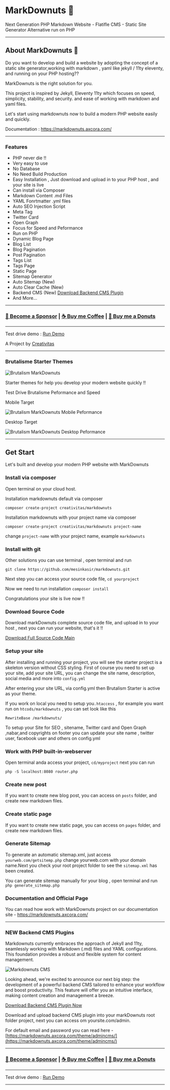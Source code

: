 # MarkDownuts 🍩

Next Generation PHP Markdown Website - Flatifle CMS - Static Site Generator Alternative run on PHP

----

## About MarkDownuts 🍩

Do you want to develop and build a website by adopting the concept of a static site generator,working with markdown , yaml like jekyll / 11ty eleventy, and running on your PHP hosting??

MarkDownuts is the right solution for you.

This project is inspired by Jekyll, Eleventy 11ty which focuses on speed, simplicity, stability, and security. and ease of working with markdown and yaml files.

Let's start using markdownuts now to build a modern PHP website easily and quickly.

Documentation : https://markdownuts.axcora.com/

----

### Features

+ PHP never die !!
+ Very easy to use
+ No Database
+ No Need Build Production
+ Easy Installation , Just download and upload in to your PHP host , and your site is live
+ Can install via Composer
+ Markdown Content .md Files
+ YAML Fonrtmatter .yml files
+ Auto SEO Injection Script
+ Meta Tag
+ Twitter Card
+ Open Graph
+ Focus for Speed and Peformance
+ Run on PHP
+ Dynamic Blog Page
+ Blog List
+ Blog Pagination
+ Post Pagination
+ Tags List
+ Tags Page
+ Static Page
+ Sitemap Generator
+ Auto Sitemap (New)
+ Auto Clear Cache (New)
+ Backend CMS (New) [Download Backend CMS Plugin](https://markdownuts.axcora.com/theme/admincms/)
+ And More...


----

### [🚀 Become a Sponsor](https://github.com/sponsors/mesinkasir) | [☕ Buy me Coffee](https://www.paypal.com/cgi-bin/webscr?cmd=_s-xclick&hosted_button_id=JVZVXBC4N9DAN) |  [🍩 Buy me a Donuts](https://creativitaz.gumroad.com/coffee)

----

Test drive demo : [Run Demo](https://axcora.my.id/markdown/v2/demo/)

A Project by [Creativitas](https://creativitas.dev/)

----

### Brutalisme Starter Themes

![Brutalism MarkDownuts](markdownuts-brutalisme.webp)

Starter themes for help you develop your modern website quickly !!

Test Drive Brutalisme Peformance and Speed

Mobile Target

![Brutalism MarkDownuts Mobile Peformance](mobile.webp)

Desktop Target

![Brutalism MarkDownuts Desktop Peformance](desktop.webp)

----

## Get Start

Let's built and develop your modern PHP website with MarkDownuts

### Install via composer

Open terminal on your cloud host.

Installation markdownuts default via composer

`composer create-project creativitas/markdownuts`

Installation markdownuts with your project name via composer

`composer create-project creativitas/markdownuts project-name`

change `project-name` with your project name, example `markdownuts`

### Install with git

Other solutions you can use terminal , open terminal and run 

`git clone https://github.com/mesinkasir/markdownuts.git`

Next step you can access your source code file, `cd yourproject`

Now we need to run installation `composer install`

Congratulations your site is live now !!

### Download Source Code

Download markDownuts complete source code file, and upload in to your host , next you can run your website, that's it !!

[Download Full Source Code Main](https://creativitaz.gumroad.com/l/markdownuts-starter)

### Setup your site

After installing and running your project, you will see the starter project is a skeleton version without CSS styling. First of course you need to set up your site, add your site URL, you can change the site name, description, social media and more into `config.yml`

After entering your site URL, via config.yml then Brutalism Starter is active as your theme.

If you work on local you need to setup you`.htaccess` , for example you want run on `htcods/markdownuts` , you can set look like this 

```
RewriteBase /markdownuts/
```

To setup your Site for SEO , sitename, Twitter card and Open Graph ,nabar,and copyrights on footer you can update your site name , twitter user, facebook user and others on config.yml

### Work with PHP built-in-webserver

Open terminal anda access your project, `cd/myproject` next you can run

```
php -S localhost:8080 router.php

```

### Create new post

If you want to create new blog post, you can access on `posts` folder, and create new markdown files.

### Create static page

If you want to create new static page, you can access on `pages` folder, and create new markdown files.

### Generate Sitemap

To generate an automatic sitemap.xml, just access `yourweb.com/getsitemp.php` change yourweb.com with your domain name.Next you check your root project folder to see the `sitemap.xml` has been created.

You can generate sitemap manually for your blog , open terminal and run `php generate_sitemap.php`

### Documentation and Official Page

You can read how work with MarkDownuts project on our documentation site - https://markdownuts.axcora.com/

----

### NEW Backend CMS Plugins

Markdownuts currently embraces the approach of Jekyll and 11ty, seamlessly working with Markdown (.md) files and YAML configurations. This foundation provides a robust and flexible system for content management.

![Markdownuts CMS](admincms.webp)

Looking ahead, we're excited to announce our next big step: the development of a powerful backend CMS tailored to enhance your workflow and boost productivity. This feature will offer you an intuitive interface, making content creation and management a breeze.

[Download Backend CMS Plugin Now](https://markdownuts.axcora.com/theme/admincms/)

Download and upload backend CMS plugin into your markDownuts root folder project, next you can access om yoursite.com/admin.

For default email and password you can read here - [https://markdownuts.axcora.com/theme/admincms/](https://markdownuts.axcora.com/theme/admincms/)

----

### [🚀 Become a Sponsor](https://github.com/sponsors/mesinkasir) | [☕ Buy me Coffee](https://www.paypal.com/cgi-bin/webscr?cmd=_s-xclick&hosted_button_id=JVZVXBC4N9DAN) |  [🍩 Buy me a Donuts](https://creativitaz.gumroad.com/coffee)

----

Test drive demo : [Run Demo](https://axcora.my.id/markdown/v2/demo/)

---

